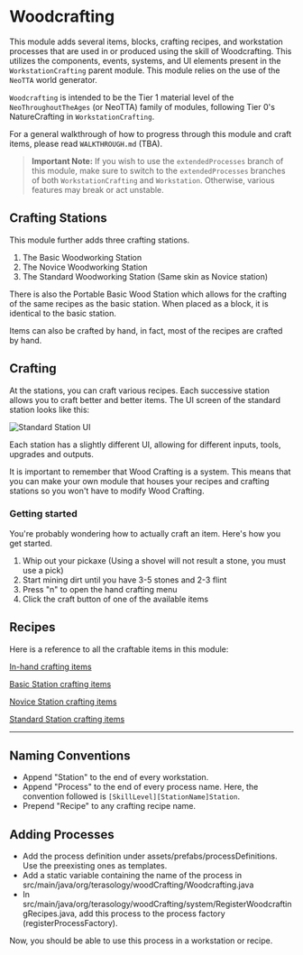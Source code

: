 Woodcrafting
============

This module adds several items, blocks, crafting recipes, and workstation processes that are used in or produced using
the skill of Woodcrafting. This utilizes the components, events, systems, and UI elements present in the
`WorkstationCrafting` parent module. This module relies on the use of the `NeoTTA` world generator.

`Woodcrafting` is intended to be the Tier 1 material level of the `NeoThroughoutTheAges` (or NeoTTA) family of modules,
following Tier 0's NatureCrafting in `WorkstationCrafting`.

For a general walkthrough of how to progress through this module and craft items, please read `WALKTHROUGH.md` (TBA).

> **Important Note:** If you wish to use the `extendedProcesses` branch of this module, make sure to switch to the
`extendedProcesses` branches of both `WorkstationCrafting` and `Workstation`. Otherwise, various features may break or
act unstable.

## Crafting Stations
This module further adds three crafting stations.

1. The Basic Woodworking Station
2. The Novice Woodworking Station
3. The Standard Woodworking Station (Same skin as Novice station)

There is also the Portable Basic Wood Station which allows for the crafting of the same recipes as the basic station. When placed as a block, it is identical to the basic station.

Items can also be crafted by hand, in fact, most of the recipes are crafted by hand.

## Crafting
At the stations, you can craft various recipes. Each successive station allows you to craft better and better items. The UI screen of the standard station looks like this:

![Standard Station UI](https://github.com/Steampunkery/WoodCrafting/blob/master/assets/textures/StandardWoodworking.png)

Each station has a slightly different UI, allowing for different inputs, tools, upgrades and outputs.

It is important to remember that Wood Crafting is a system. This means that you can make your own module that houses your recipes and crafting stations so you won't have to modify Wood Crafting.

### Getting started
You're probably wondering how to actually craft an item. Here's how you get started.

1. Whip out your pickaxe (Using a shovel will not result a stone, you must use a pick)
2. Start mining dirt until you have 3-5 stones and 2-3 flint
3. Press "n" to open the hand crafting menu
4. Click the craft button of one of the available items

## Recipes
Here is a reference to all the craftable items in this module:

[In-hand crafting items](https://github.com/Terasology/WoodCrafting/tree/master/assets/prefabs/recipe/hand)

[Basic Station crafting items](https://github.com/Terasology/WoodCrafting/tree/master/assets/prefabs/recipe/wood/basic)

[Novice Station crafting items](https://github.com/Terasology/WoodCrafting/tree/master/assets/prefabs/recipe/wood/novice)

[Standard Station crafting items](https://github.com/Terasology/WoodCrafting/tree/master/assets/prefabs/recipe/wood/standard)

---

## Naming Conventions

* Append "Station" to the end of every workstation.
* Append "Process" to the end of every process name. Here, the convention followed is `[SkillLevel][StationName]Station`.
* Prepend "Recipe" to any crafting recipe name.

## Adding Processes

* Add the process definition under assets/prefabs/processDefinitions. Use the preexisting ones as templates.
* Add a static variable containing the name of the process in src/main/java/org/terasology/woodCrafting/Woodcrafting.java
* In src/main/java/org/terasology/woodCrafting/system/RegisterWoodcraftingRecipes.java, add this process to the process
factory (registerProcessFactory).

Now, you should be able to use this process in a workstation or recipe.

